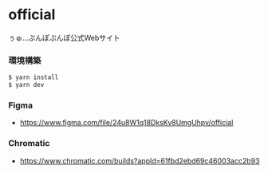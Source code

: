 # official

ぅゅ...ぷんぽぷんぽ公式Webサイト

### 環境構築

```bash
$ yarn install
$ yarn dev
```

### Figma
- https://www.figma.com/file/24u8W1q18DksKv8UmgUhpv/official

### Chromatic

- https://www.chromatic.com/builds?appId=61fbd2ebd69c46003acc2b93
